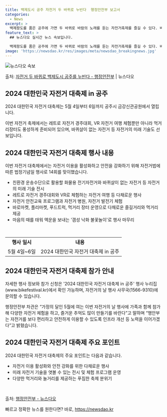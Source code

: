 ```yaml
---
title: 백제도시 공주 자전거 두 바퀴로 누빈다  행정안전부 보고서
categories:
  - News
excerpt: >
  백제왕도를 품은 공주에 가면 두 바퀴로 바람의 노래를 듣는 자전거축제를 즐길 수 있다. 바퀴살이 없는 자전거…
feature_text: >
  ## 뉴스다오 실시간 뉴스 속보입니다.

  백제왕도를 품은 공주에 가면 두 바퀴로 바람의 노래를 듣는 자전거축제를 즐길 수 있다. 바퀴살이 없는 자전거…
image: 'https://newsdao.kr/res/images/meta/newsdao_breakingnews.jpg'
---
```


![뉴스다오 속보](https://newsdao.kr/res/images/meta/newsdao_breakingnews.jpg)

<p>출처: <a href="https://newsdao.kr/3729" rel="dofollow">자전거 두 바퀴로 백제도시 공주를 누빈다 - 행정안전부</a> | 뉴스다오</p>

<h2 data-ke-size="size26">2024 대한민국 자전거 대축제 in 공주</h2>
2024 대한민국 자전거 대축제는 5월 4일부터 6일까지 공주시 금강신관공원에서 열립니다.

<p data-ke-size="size16">이번 자전거 축제에서는 레트로 자전거 경주대회, VR 자전거 여행 체험뿐만 아니라 먹거리장터도 풍성하게 준비되어 있으며, 바퀴살이 없는 자전거 등 자전거의 미래 기술도 선보입니다.</p>

<h2 data-ke-size="size26">2024 대한민국 자전거 대축제 행사 내용</h2>
이번 자전거 대축제에서는 자전거 이용을 활성화하고 안전을 강화하기 위해 자전거법에 따른 법정기념일 행사로 14회를 맞이했습니다.

<ul>
  <li>친환경 운송수단으로 활용할 화물용 전기자전거와 바퀴살이 없는 자전거 등 자전거의 미래 기술 전시</li>
  <li>레트로 자전거 경주대회와 VR로 체험하는 자전거 여행 등 다채로운 행사</li>
  <li>자전거 안전교육 프로그램과 자전거 병원, 자전거 발전기 체험</li>
  <li>바로마켓, 플리마켓, 푸드트럭, 먹거리 장터 운영으로 다채로운 즐길거리와 먹거리 제공</li>
  <li>마음의 때를 태워 액운을 보내는 '갬성 낙화 불꽃놀이'로 행사 마무리</li>
</ul>

<p data-ke-size="size16">&nbsp;</p>

<table>
  <tbody>
    <tr>
      <td style="text-align: center; height: 17px;"><b>행사 일시</b></td>
      <td style="text-align: center; height: 17px;"><b>내용</b></td>
    </tr>
    <tr>
      <td style="text-align: center; height: 17px;">5월 4일~6일</td>
      <td style="text-align: center; height: 17px;">2024 대한민국 자전거 대축제 in 공주</td>
    </tr>
  </tbody>
</table>

<h2 data-ke-size="size26">2024 대한민국 자전거 대축제 참가 안내</h2>
자세한 행사 정보와 참가 신청은 '2024 대한민국 자전거 대축제 in 공주' 행사 누리집(www.bikefestival.kr)에서 확인 가능하며, 자전거의 날 행사 사무국(1566-9310)에 문의할 수 있습니다.

<p data-ke-size="size16">행정안전부 차관은 “가정의 달인 5월에 여는 이번 자전거의 날 행사에 가족과 함께 참가해 다양한 자전거 체험을 하고, 즐거운 추억도 많이 만들기를 바란다”고 말하며 “행안부는 자전거를 보다 편리하고 안전하게 이용할 수 있도록 인프라 개선 등 노력을 이어가겠다”고 밝혔습니다.</p>

<h2 data-ke-size="size26">2024 대한민국 자전거 대축제 주요 포인트</h2>
2024 대한민국 자전거 대축제의 주요 포인트는 다음과 같습니다.
<ul>
  <li>자전거 이용 활성화와 안전 강화를 위한 다채로운 행사</li>
  <li>미래 자전거 기술을 엿볼 수 있는 전시 및 체험 프로그램 운영</li>
  <li>다양한 먹거리와 놀거리를 제공하는 푸짐한 축제 분위기</li>
</ul>

<p data-ke-size="size16">&nbsp;</p>

출처: <a href="https://newsdao.kr/3729">행정안전부 - 뉴스다오</a> 

빠르고 정확한 뉴스를 원한다면? 바로, <a href="https://newsdao.kr" rel="dofollow">https://newsdao.kr</a>


